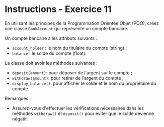 # Instructions - Exercice 11

En utilisant les principes de la Programmation Orientée Objet (POO), créez une classe `BankAccount` qui représente un compte bancaire. 

Un compte bancaire a les attributs suivants :
- `account_holder` : le nom du titulaire du compte (string) ;
- `balance` : le solde du compte (float).

La classe doit avoir les méthodes suivantes :
- `deposit(amount)`: pour déposer de l'argent sur le compte ;
- `withdraw(amount)`: pour retirer de l'argent du compte ;
- `display_balance()`: pour afficher le solde et le nom du propriétaire du compte.

Remarques :
- Assurez-vous d'effectuer les vérifications nécessaires dans les méthodes `withdraw()` et `deposit()` pour éviter que le solde devienne négatif.
